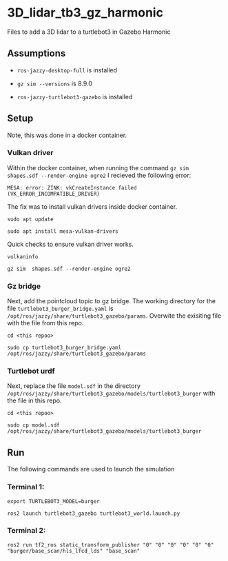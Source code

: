 # 3D_lidar_tb3_gz_harmonic
Files to add a 3D lidar to a turtlebot3 in Gazebo Harmonic

## Assumptions

- `ros-jazzy-desktop-full` is installed

- `gz sim --versions` is 8.9.0

- `ros-jazzy-turtlebot3-gazebo` is installed

## Setup

Note, this was done in a docker container.

### Vulkan driver

Within the docker container, when running the command `gz sim  shapes.sdf --render-engine ogre2` I recieved the following error:

`MESA: error: ZINK: vkCreateInstance failed (VK_ERROR_INCOMPATIBLE_DRIVER)` 

The fix was to install vulkan drivers inside docker container.

```
sudo apt update

sudo apt install mesa-vulkan-drivers
```

Quick checks to ensure vulkan driver works.

```
vulkaninfo

gz sim  shapes.sdf --render-engine ogre2
```

### Gz bridge

Next, add the pointcloud topic to gz bridge. The working directory for the file `turtlebot3_burger_bridge.yaml` is `/opt/ros/jazzy/share/turtlebot3_gazebo/params`. Overwite the exisiting file with the file from this repo.

```
cd <this repoo>

sudo cp turtlebot3_burger_bridge.yaml /opt/ros/jazzy/share/turtlebot3_gazebo/params
```


### Turtlebot urdf

Next, replace the file `model.sdf` in the directory `/opt/ros/jazzy/share/turtlebot3_gazebo/models/turtlebot3_burger` with the file in this repo.

```
cd <this repoo>

sudo cp model.sdf /opt/ros/jazzy/share/turtlebot3_gazebo/models/turtlebot3_burger
```


## Run

The following commands are used to launch the simulation

### Terminal 1:

```
export TURTLEBOT3_MODEL=burger

ros2 launch turtlebot3_gazebo turtlebot3_world.launch.py
```

### Terminal 2:

```
ros2 run tf2_ros static_transform_publisher "0" "0" "0" "0" "0" "0" "burger/base_scan/hls_lfcd_lds" "base_scan"
```
